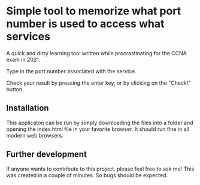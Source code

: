 # Simple tool to memorize what port number is used to access what services #
A quick and dirty learning tool written while procrastinating for the CCNA exam in 2021.

Type in the port number associated with the service.

Check your result by pressing the enter key, or by clicking on the "Check!" button.

## Installation ##
This applicaton can be run by simply downloading the files into a folder and opening the index.html file in your favorite browser.
It should run fine in all modern web browsers.

## Further development ##
If anyone wants to contribute to this project. please feel free to ask me! 
This was created in a couple of minutes. So bugs should be expected.